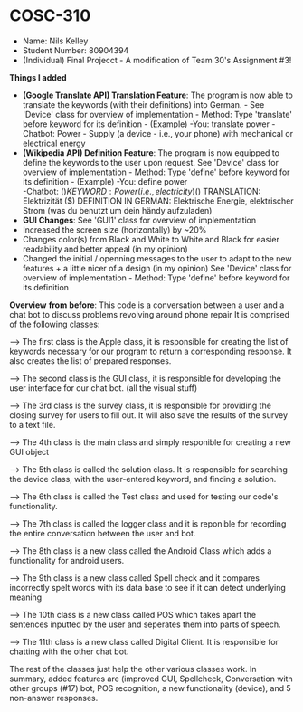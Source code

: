 # COSC-310
- Name: Nils Kelley 
- Student Number: 80904394
- (Individual) Final Projecct - A modification of Team 30's Assignment #3!

**Things I added**
- **(Google Translate API) Translation Feature**: The program is now able to translate the keywords (with their definitions) into German.
                      - See 'Device' class for overview of implementation
                      - Method: Type 'translate' before keyword for its definition
                                 - (Example) 
                                 -You: translate power 
                                 -Chatbot: Power - Supply (a device - i.e., your phone) with mechanical or electrical energy
- **(Wikipedia API) Definition Feature**: The program is now equipped to define the keywords to the user upon request.
 See 'Device' class for overview of implementation
                      - Method: Type 'define' before keyword for its definition
                                 - (Example) 
                                 -You: define power  
                                 -Chatbot:  ($) KEYWORD: Power (i.e., electricity)
                                            ($) TRANSLATION: Elektrizität
                                            ($) DEFINITION IN GERMAN: Elektrische Energie, elektrischer Strom
                                               (was du benutzt um dein händy aufzuladen)
- **GUI Changes**: See 'GUI1' class for overview of implementation 
- Increased the screen size (horizontally) by ~20%
- Changes color(s) from Black and White to White and Black for easier readability and better appeal (in my opinion)
- Changed the initial / openning messages to the user to adapt to the new features + a little nicer of a design (in my opinion) 
 See 'Device' class for overview of implementation
                      - Method: Type 'define' before keyword for its definition                                               
                                               
                                   
**Overview** **from** **before**: 
This code is a conversation between a user and a chat bot to discuss problems revolving around phone repair
It is comprised of the following classes:

--> The first class is the Apple class, it is responsible for creating the list of keywords necessary for our program to return a corresponding response. It also creates the list of prepared responses.

--> The second class is the GUI class, it is responsible for developing the user interface for our chat bot. (all the visual stuff)

--> The 3rd class is the survey class, it is responsible for providing the closing survey for users to fill out. It will also save the results of the survey to a text file.

--> The 4th class is the main class and simply responible for creating a new GUI object

--> The 5th class is called the solution class. It is responsible for searching the device class, with the user-entered keyword, and finding a solution.

--> The 6th class is called the Test class and used for testing our code's functionality. 

--> The 7th class is called the logger class and it is reponible for recording the entire conversation between the user and bot. 

--> The 8th class is a new class called the Android Class which adds a functionality for android users. 

--> The 9th class is a new class called Spell check and it compares incorrectly spelt words with its data base to see if it can detect underlying meaning

--> The 10th class is a new class called POS which takes apart the sentences inputted by the user and seperates them into parts of speech. 

--> The 11th class is a new class called Digital Client. It is responsible for chatting with the other chat bot. 


The rest of the classes just help the other various classes work. In summary, added features are (improved GUI, Spellcheck, Conversation with other groups (#17) bot, POS recognition, a new functionality (device), and 5 non-answer responses.  


